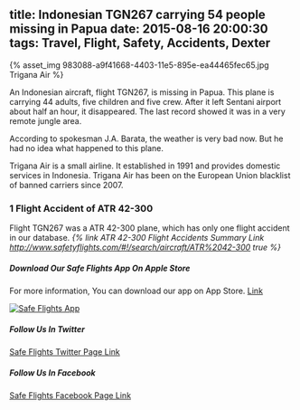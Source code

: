 title: Indonesian TGN267 carrying 54 people missing in Papua
date: 2015-08-16 20:00:30
tags: Travel, Flight, Safety, Accidents, Dexter
---

{% asset_img 983088-a9f41668-4403-11e5-895e-ea44465fec65.jpg Trigana Air %}

An Indonesian aircraft, flight TGN267, is missing in Papua. This plane is carrying 44 adults, five children and five crew. After it left Sentani airport about half an hour, it disappeared. The last record showed it was in a very remote jungle area.
<!-- more -->
According to spokesman J.A. Barata, the weather is very bad now. But he had no idea what happened to this plane.

Trigana Air is a small airline. It established in 1991 and provides domestic services in Indonesia. Trigana Air has been on the European Union blacklist of banned carriers since 2007.

### 1 Flight Accident of ATR 42-300

Flight TGN267 was a ATR 42-300 plane, which has only one flight accident in our database.
_{% link ATR 42-300 Flight Accidents Summary Link http://www.safetyflights.com/#!/search/aircraft/ATR%2042-300 true %}_

##### Download Our Safe Flights  App On Apple Store
For more information, You can download our app on App Store. [Link](https://itunes.apple.com/hk/app/flight-accidents/id998433297?mt=8&ign-mpt=uo%3D4)

[![Safe Flights App](http://www.safetyflights.com/images/ios-app.png)](https://itunes.apple.com/hk/app/flight-accidents/id998433297?mt=8&ign-mpt=uo%3D4)

##### Follow Us In Twitter
[Safe Flights Twitter Page Link](https://twitter.com/SafeFlights_)

##### Follow Us In Facebook
[Safe Flights Facebook Page Link](https://www.facebook.com/FlightSafetyIsWhatWeCare?fref=ts)
